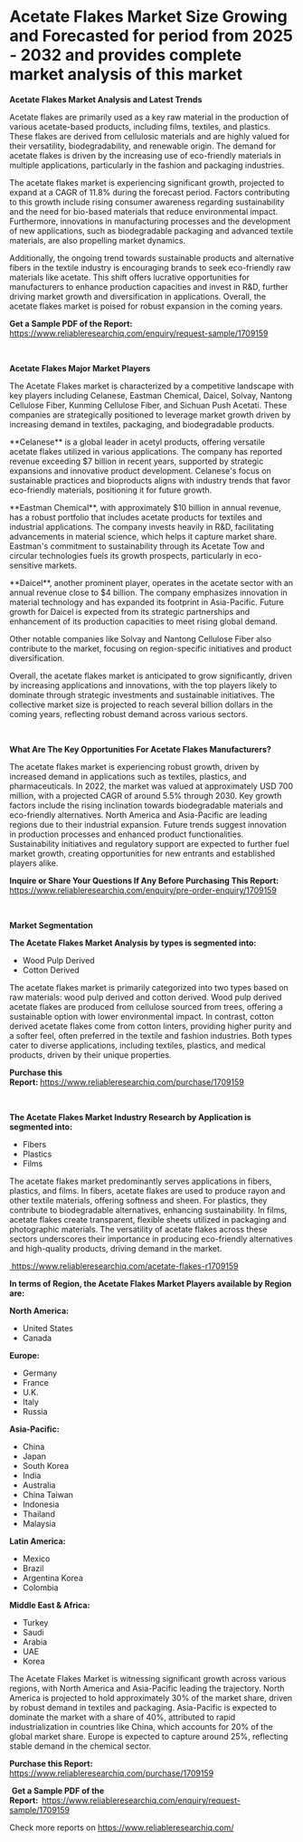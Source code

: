<p><h1>Acetate Flakes Market Size Growing and Forecasted for period from 2025 - 2032 and provides complete market analysis of this market</h1></p><p><strong>Acetate Flakes Market Analysis and Latest Trends</strong></p>
<p><p>Acetate flakes are primarily used as a key raw material in the production of various acetate-based products, including films, textiles, and plastics. These flakes are derived from cellulosic materials and are highly valued for their versatility, biodegradability, and renewable origin. The demand for acetate flakes is driven by the increasing use of eco-friendly materials in multiple applications, particularly in the fashion and packaging industries.</p><p>The acetate flakes market is experiencing significant growth, projected to expand at a CAGR of 11.8% during the forecast period. Factors contributing to this growth include rising consumer awareness regarding sustainability and the need for bio-based materials that reduce environmental impact. Furthermore, innovations in manufacturing processes and the development of new applications, such as biodegradable packaging and advanced textile materials, are also propelling market dynamics. </p><p>Additionally, the ongoing trend towards sustainable products and alternative fibers in the textile industry is encouraging brands to seek eco-friendly raw materials like acetate. This shift offers lucrative opportunities for manufacturers to enhance production capacities and invest in R&D, further driving market growth and diversification in applications. Overall, the acetate flakes market is poised for robust expansion in the coming years.</p></p>
<p><strong>Get a Sample PDF of the Report:&nbsp;</strong> <a href="https://www.reliableresearchiq.com/enquiry/request-sample/1709159?utm_campaign=3055&utm_medium=2&utm_source=Github&utm_content=ia&utm_term=27032025&utm_id=acetate-flakes">https://www.reliableresearchiq.com/enquiry/request-sample/1709159</a></p>
<p>&nbsp;</p>
<p><strong>Acetate Flakes Major Market Players</strong></p>
<p><p>The Acetate Flakes market is characterized by a competitive landscape with key players including Celanese, Eastman Chemical, Daicel, Solvay, Nantong Cellulose Fiber, Kunming Cellulose Fiber, and Sichuan Push Acetati. These companies are strategically positioned to leverage market growth driven by increasing demand in textiles, packaging, and biodegradable products.</p><p>**Celanese** is a global leader in acetyl products, offering versatile acetate flakes utilized in various applications. The company has reported revenue exceeding $7 billion in recent years, supported by strategic expansions and innovative product development. Celanese's focus on sustainable practices and bioproducts aligns with industry trends that favor eco-friendly materials, positioning it for future growth.</p><p>**Eastman Chemical**, with approximately $10 billion in annual revenue, has a robust portfolio that includes acetate products for textiles and industrial applications. The company invests heavily in R&D, facilitating advancements in material science, which helps it capture market share. Eastman's commitment to sustainability through its Acetate Tow and circular technologies fuels its growth prospects, particularly in eco-sensitive markets.</p><p>**Daicel**, another prominent player, operates in the acetate sector with an annual revenue close to $4 billion. The company emphasizes innovation in material technology and has expanded its footprint in Asia-Pacific. Future growth for Daicel is expected from its strategic partnerships and enhancement of its production capacities to meet rising global demand.</p><p>Other notable companies like Solvay and Nantong Cellulose Fiber also contribute to the market, focusing on region-specific initiatives and product diversification.</p><p>Overall, the acetate flakes market is anticipated to grow significantly, driven by increasing applications and innovations, with the top players likely to dominate through strategic investments and sustainable initiatives. The collective market size is projected to reach several billion dollars in the coming years, reflecting robust demand across various sectors.</p></p>
<p>&nbsp;</p>
<p><strong>What Are The Key Opportunities For Acetate Flakes Manufacturers?</strong></p>
<p><p>The acetate flakes market is experiencing robust growth, driven by increased demand in applications such as textiles, plastics, and pharmaceuticals. In 2022, the market was valued at approximately USD 700 million, with a projected CAGR of around 5.5% through 2030. Key growth factors include the rising inclination towards biodegradable materials and eco-friendly alternatives. North America and Asia-Pacific are leading regions due to their industrial expansion. Future trends suggest innovation in production processes and enhanced product functionalities. Sustainability initiatives and regulatory support are expected to further fuel market growth, creating opportunities for new entrants and established players alike.</p></p>
<p><strong>Inquire or Share Your Questions If Any Before Purchasing This Report:</strong> <a href="https://www.reliableresearchiq.com/enquiry/pre-order-enquiry/1709159?utm_campaign=3055&utm_medium=2&utm_source=Github&utm_content=ia&utm_term=27032025&utm_id=acetate-flakes">https://www.reliableresearchiq.com/enquiry/pre-order-enquiry/1709159</a></p>
<p>&nbsp;</p>
<p><strong>Market Segmentation</strong></p>
<p><strong>The Acetate Flakes Market Analysis by types is segmented into:</strong></p>
<p><ul><li>Wood Pulp Derived</li><li>Cotton Derived</li></ul></p>
<p><p>The acetate flakes market is primarily categorized into two types based on raw materials: wood pulp derived and cotton derived. Wood pulp derived acetate flakes are produced from cellulose sourced from trees, offering a sustainable option with lower environmental impact. In contrast, cotton derived acetate flakes come from cotton linters, providing higher purity and a softer feel, often preferred in the textile and fashion industries. Both types cater to diverse applications, including textiles, plastics, and medical products, driven by their unique properties.</p></p>
<p><strong>Purchase this Report:&nbsp;</strong><a href="https://www.reliableresearchiq.com/purchase/1709159?utm_campaign=3055&utm_medium=2&utm_source=Github&utm_content=ia&utm_term=27032025&utm_id=acetate-flakes">https://www.reliableresearchiq.com/purchase/1709159</a></p>
<p>&nbsp;</p>
<p><strong>The Acetate Flakes Market Industry Research by Application is segmented into:</strong></p>
<p><ul><li>Fibers</li><li>Plastics</li><li>Films</li></ul></p>
<p><p>The acetate flakes market predominantly serves applications in fibers, plastics, and films. In fibers, acetate flakes are used to produce rayon and other textile materials, offering softness and sheen. For plastics, they contribute to biodegradable alternatives, enhancing sustainability. In films, acetate flakes create transparent, flexible sheets utilized in packaging and photographic materials. The versatility of acetate flakes across these sectors underscores their importance in producing eco-friendly alternatives and high-quality products, driving demand in the market.</p></p>
<p><a href="https://www.reliableresearchiq.com/acetate-flakes-r1709159?utm_campaign=3055&utm_medium=2&utm_source=Github&utm_content=ia&utm_term=27032025&utm_id=acetate-flakes">&nbsp;https://www.reliableresearchiq.com/acetate-flakes-r1709159</a></p>
<p><strong>In terms of Region, the Acetate Flakes Market Players available by Region are:</strong></p>
<p>
    <p> <strong> North America: </strong>
        <ul>
            <li>United States</li>
            <li>Canada</li>
        </ul>
        </p> 
    <p> <strong> Europe: </strong>
        <ul>
            <li>Germany</li>
            <li>France</li>
            <li>U.K.</li>
            <li>Italy</li>
            <li>Russia</li>
        </ul>
        </p> 
    <p> <strong> Asia-Pacific: </strong>
        <ul>
            <li>China</li>
            <li>Japan</li>
            <li>South Korea</li>
            <li>India</li>
            <li>Australia</li>
            <li>China Taiwan</li>
            <li>Indonesia</li>
            <li>Thailand</li>
            <li>Malaysia</li>
        </ul>
        </p> 
    <p> <strong> Latin America: </strong>
        <ul>
            <li>Mexico</li>
            <li>Brazil</li>
            <li>Argentina Korea</li>
            <li>Colombia</li>
        </ul>
        </p> 
    <p> <strong> Middle East & Africa: </strong>
        <ul>
            <li>Turkey</li>
            <li>Saudi</li>
            <li>Arabia</li>
            <li>UAE</li>
            <li>Korea</li>
        </ul>
    </p>
    </p>
<p><p>The Acetate Flakes Market is witnessing significant growth across various regions, with North America and Asia-Pacific leading the trajectory. North America is projected to hold approximately 30% of the market share, driven by robust demand in textiles and packaging. Asia-Pacific is expected to dominate the market with a share of 40%, attributed to rapid industrialization in countries like China, which accounts for 20% of the global market share. Europe is expected to capture around 25%, reflecting stable demand in the chemical sector.</p></p>
<p><strong>Purchase this Report: </strong><a href="https://www.reliableresearchiq.com/purchase/1709159?utm_campaign=3055&utm_medium=2&utm_source=Github&utm_content=ia&utm_term=27032025&utm_id=acetate-flakes">https://www.reliableresearchiq.com/purchase/1709159</a></p>
<p>&nbsp;<strong>Get a Sample PDF of the Report:&nbsp;&nbsp;</strong><a href="https://www.reliableresearchiq.com/enquiry/request-sample/1709159?utm_campaign=3055&utm_medium=2&utm_source=Github&utm_content=ia&utm_term=27032025&utm_id=acetate-flakes">https://www.reliableresearchiq.com/enquiry/request-sample/1709159</a></p>
<p><strong></strong></p>
<p>Check more reports on <a href="https://www.reliableresearchiq.com/?utm_campaign=3055&utm_medium=2&utm_source=Github&utm_content=ia&utm_term=27032025&utm_id=acetate-flakes">https://www.reliableresearchiq.com/</a></p>
